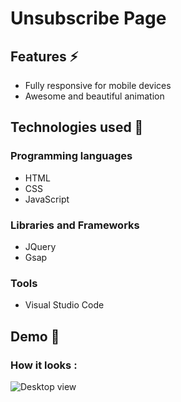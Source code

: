 # Unsubscribe Page

## Features ⚡
* Fully responsive for mobile devices
* Awesome and beautiful animation

## Technologies used 🚩
### Programming languages
* HTML
* CSS
* JavaScript
### Libraries and Frameworks
* JQuery
* Gsap

### Tools
* Visual Studio Code

## Demo 🚩

### How it looks :

![Desktop view](Solar.gif)
